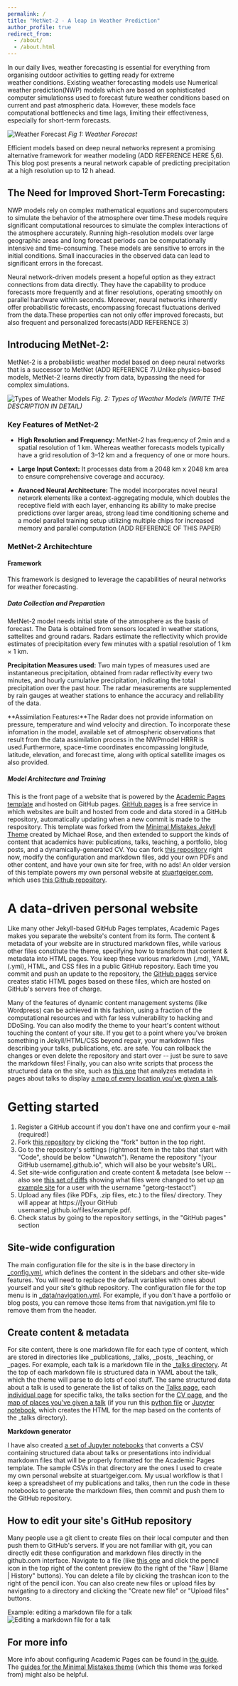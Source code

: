 ```yaml
---
permalink: /
title: "MetNet-2 - A leap in Weather Prediction"
author_profile: true
redirect_from: 
  - /about/
  - /about.html
---
```

In our daily lives, weather forecasting is essential for everything from organising outdoor activities to getting ready for extreme weather conditions. Existing weather forecasting models use Numerical weather prediction(NWP) models which are based on sophisticated  computer simulationss used to forecast future weather conditions based on current and past atmospheric data. However, these models face computational bottlenecks and time lags, limiting their effectiveness, especially for short-term forecasts. 

![Weather Forecast](/images/img1.jpeg "Fig 1:Weather forecast")
*Fig 1: Weather Forecast*

Efficient models based on deep neural networks
represent a promising alternative framework for weather modeling (ADD REFERENCE HERE 5,6). 
This blog post presents a neural network capable of predicting precipitation at a high resolution up to 12 h ahead.

## The Need for Improved Short-Term Forecasting: 
NWP models rely on complex mathematical equations and supercomputers to simulate the behavior of the atmosphere over time.These models require significant computational resources to simulate the complex interactions of the atmosphere accurately. Running high-resolution models over large geographic areas and long forecast periods can be computationally intensive and time-consuming. These models are sensitive to errors in the initial conditions. Small inaccuracies in the observed data can lead to significant errors in the forecast. 

Neural network-driven models present a hopeful option as they extract connections from data directly. They have the capability to produce forecasts more frequently and at finer resolutions, operating smoothly on parallel hardware within seconds. Moreover, neural networks inherently offer probabilistic forecasts, encompassing forecast fluctuations derived from the data.These properties can not only offer
improved forecasts, but also frequent and personalized forecasts(ADD REFERENCE 3)

## Introducing MetNet-2: 
MetNet-2 is a probabilistic weather model based on deep neural networks that is a successor to MetNet (ADD REFERENCE 7).Unlike physics-based models, MetNet-2 learns directly from data, bypassing the need for complex simulations.

![Types of Weather Models](/images/img2.png)
*Fig. 2: Types of Weather Models (WRITE THE DESCRIPTION IN DETAIL)*

### Key Features of MetNet-2

* **High Resolution and Frequency:** MetNet-2 has frequency of 2min and a spatial resolution of 1 km. Whereas weather forecasts models typically have a grid resolution of 3–12 km and a frequency of one or more hours.

* **Large Input Context:** It processes data from a 2048 km x 2048 km area to ensure comprehensive coverage and accuracy.

* **Avanced Neural Architecture:** The model incorporates novel neural network elements like a context-aggregating module, which doubles the receptive field with each layer, enhancing its ability to make precise predictions over larger areas, strong lead time conditioning scheme and a model parallel training setup utilizing multiple chips for increased memory and parallel computation (ADD REFERENCE OF THIS PAPER)
 

### MetNet-2 Architechture 
#### Framework
This framework is designed to leverage the capabilities of neural networks for weather forecasting.

##### Data Collection and Preparation
MetNet-2 model needs initial state of the atmosphere as the basis of forecast. The Data is obtained from sensors located in weather stations, sattelites and ground radars. Radars estimate the reflectivity which provide estimates of precipitation every few minutes with a spatial resolution of 1 km × 1 km.


**Precipitation Measures used:** Two main types of measures used are instantaneous precipitation, obtained from radar reflectivity every two minutes, and hourly cumulative precipitation, indicating the total precipitation over the past hour. The radar measurements are supplemented by rain gauges at weather stations to enhance the accuracy and reliability of the data.


**Assimilation Features:**The Radar does not provide information on pressure, temperature and wind velocity and direction. To incorporate these infomation in the model, available set of atmospheric
observations that result from the data assimilation process in the
NWPmodel HRRR is used.Furthermore, space-time coordinates encompassing longitude, latitude, elevation, and forecast time, along with optical satellite images os also provided.

##### Model Architecture and Training







This is the front page of a website that is powered by the [Academic Pages template](https://github.com/academicpages/academicpages.github.io) and hosted on GitHub pages. [GitHub pages](https://pages.github.com) is a free service in which websites are built and hosted from code and data stored in a GitHub repository, automatically updating when a new commit is made to the respository. This template was forked from the [Minimal Mistakes Jekyll Theme](https://mmistakes.github.io/minimal-mistakes/) created by Michael Rose, and then extended to support the kinds of content that academics have: publications, talks, teaching, a portfolio, blog posts, and a dynamically-generated CV. You can fork [this repository](https://github.com/academicpages/academicpages.github.io) right now, modify the configuration and markdown files, add your own PDFs and other content, and have your own site for free, with no ads! An older version of this template powers my own personal website at [stuartgeiger.com](http://stuartgeiger.com), which uses [this Github repository](https://github.com/staeiou/staeiou.github.io).

A data-driven personal website
======
Like many other Jekyll-based GitHub Pages templates, Academic Pages makes you separate the website's content from its form. The content & metadata of your website are in structured markdown files, while various other files constitute the theme, specifying how to transform that content & metadata into HTML pages. You keep these various markdown (.md), YAML (.yml), HTML, and CSS files in a public GitHub repository. Each time you commit and push an update to the repository, the [GitHub pages](https://pages.github.com/) service creates static HTML pages based on these files, which are hosted on GitHub's servers free of charge.

Many of the features of dynamic content management systems (like Wordpress) can be achieved in this fashion, using a fraction of the computational resources and with far less vulnerability to hacking and DDoSing. You can also modify the theme to your heart's content without touching the content of your site. If you get to a point where you've broken something in Jekyll/HTML/CSS beyond repair, your markdown files describing your talks, publications, etc. are safe. You can rollback the changes or even delete the repository and start over -- just be sure to save the markdown files! Finally, you can also write scripts that process the structured data on the site, such as [this one](https://github.com/academicpages/academicpages.github.io/blob/master/talkmap.ipynb) that analyzes metadata in pages about talks to display [a map of every location you've given a talk](https://academicpages.github.io/talkmap.html).

Getting started
======
1. Register a GitHub account if you don't have one and confirm your e-mail (required!)
1. Fork [this repository](https://github.com/academicpages/academicpages.github.io) by clicking the "fork" button in the top right. 
1. Go to the repository's settings (rightmost item in the tabs that start with "Code", should be below "Unwatch"). Rename the repository "[your GitHub username].github.io", which will also be your website's URL.
1. Set site-wide configuration and create content & metadata (see below -- also see [this set of diffs](http://archive.is/3TPas) showing what files were changed to set up [an example site](https://getorg-testacct.github.io) for a user with the username "getorg-testacct")
1. Upload any files (like PDFs, .zip files, etc.) to the files/ directory. They will appear at https://[your GitHub username].github.io/files/example.pdf.  
1. Check status by going to the repository settings, in the "GitHub pages" section

Site-wide configuration
------
The main configuration file for the site is in the base directory in [_config.yml](https://github.com/academicpages/academicpages.github.io/blob/master/_config.yml), which defines the content in the sidebars and other site-wide features. You will need to replace the default variables with ones about yourself and your site's github repository. The configuration file for the top menu is in [_data/navigation.yml](https://github.com/academicpages/academicpages.github.io/blob/master/_data/navigation.yml). For example, if you don't have a portfolio or blog posts, you can remove those items from that navigation.yml file to remove them from the header. 

Create content & metadata
------
For site content, there is one markdown file for each type of content, which are stored in directories like _publications, _talks, _posts, _teaching, or _pages. For example, each talk is a markdown file in the [_talks directory](https://github.com/academicpages/academicpages.github.io/tree/master/_talks). At the top of each markdown file is structured data in YAML about the talk, which the theme will parse to do lots of cool stuff. The same structured data about a talk is used to generate the list of talks on the [Talks page](https://academicpages.github.io/talks), each [individual page](https://academicpages.github.io/talks/2012-03-01-talk-1) for specific talks, the talks section for the [CV page](https://academicpages.github.io/cv), and the [map of places you've given a talk](https://academicpages.github.io/talkmap.html) (if you run this [python file](https://github.com/academicpages/academicpages.github.io/blob/master/talkmap.py) or [Jupyter notebook](https://github.com/academicpages/academicpages.github.io/blob/master/talkmap.ipynb), which creates the HTML for the map based on the contents of the _talks directory).

**Markdown generator**

I have also created [a set of Jupyter notebooks](https://github.com/academicpages/academicpages.github.io/tree/master/markdown_generator
) that converts a CSV containing structured data about talks or presentations into individual markdown files that will be properly formatted for the Academic Pages template. The sample CSVs in that directory are the ones I used to create my own personal website at stuartgeiger.com. My usual workflow is that I keep a spreadsheet of my publications and talks, then run the code in these notebooks to generate the markdown files, then commit and push them to the GitHub repository.

How to edit your site's GitHub repository
------
Many people use a git client to create files on their local computer and then push them to GitHub's servers. If you are not familiar with git, you can directly edit these configuration and markdown files directly in the github.com interface. Navigate to a file (like [this one](https://github.com/academicpages/academicpages.github.io/blob/master/_talks/2012-03-01-talk-1.md) and click the pencil icon in the top right of the content preview (to the right of the "Raw | Blame | History" buttons). You can delete a file by clicking the trashcan icon to the right of the pencil icon. You can also create new files or upload files by navigating to a directory and clicking the "Create new file" or "Upload files" buttons. 

Example: editing a markdown file for a talk
![Editing a markdown file for a talk](/images/editing-talk.png)

For more info
------
More info about configuring Academic Pages can be found in [the guide](https://academicpages.github.io/markdown/). The [guides for the Minimal Mistakes theme](https://mmistakes.github.io/minimal-mistakes/docs/configuration/) (which this theme was forked from) might also be helpful.

